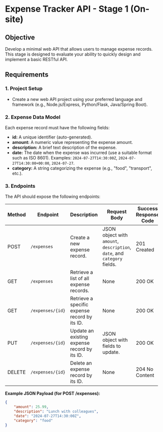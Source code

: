 # Expense Tracker API - Stage 1 (On-site)

## Objective

Develop a minimal web API that allows users to manage expense records. This stage is designed to evaluate your ability to quickly design and implement a basic RESTful API.

## Requirements

### 1. Project Setup

*   Create a new web API project using your preferred language and framework (e.g., Node.js/Express, Python/Flask, Java/Spring Boot).

### 2. Expense Data Model

Each expense record must have the following fields:

*   **id:** A unique identifier (auto-generated).
*   **amount:** A numeric value representing the expense amount.
*   **description:** A brief text description of the expense.
*   **date:** The date when the expense was incurred (use a suitable format such as ISO 8601).  Examples: `2024-07-27T14:30:00Z`, `2024-07-27T14:30:00+00:00`, `2024-07-27`.
*   **category:** A string categorizing the expense (e.g., "food", "transport", etc.).

### 3. Endpoints

The API should expose the following endpoints:

| Method | Endpoint           | Description                                      | Request Body                                  | Success Response Code | Error Response Codes                 |
| ------ | ------------------ | ------------------------------------------------ | --------------------------------------------- | --------------------- | ------------------------------------ |
| POST   | `/expenses`        | Create a new expense record.                     | JSON object with `amount`, `description`, `date`, and `category` fields. | 201 Created           | 400 Bad Request (missing/invalid data) |
| GET    | `/expenses`        | Retrieve a list of all expense records.          | None                                          | 200 OK                |                                      |
| GET    | `/expenses/{id}`   | Retrieve a specific expense record by its ID.   | None                                          | 200 OK                | 404 Not Found                        |
| PUT    | `/expenses/{id}`   | Update an existing expense record by its ID.     | JSON object with fields to update.             | 200 OK                | 400 Bad Request, 404 Not Found       |
| DELETE | `/expenses/{id}`   | Delete an expense record by its ID.             | None                                          | 204 No Content        | 404 Not Found                        |

**Example JSON Payload (for POST /expenses):**

```json
{
    "amount": 25.99,
    "description": "Lunch with colleagues",
    "date": "2024-07-27T14:30:00Z",
    "category": "food"
}
